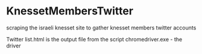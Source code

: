 # KnessetMembersTwitter
scraping the israeli knesset site to gather knesset members twitter accounts 



Twitter list.html	 is the output file from the script 
chromedriver.exe - the driver 
